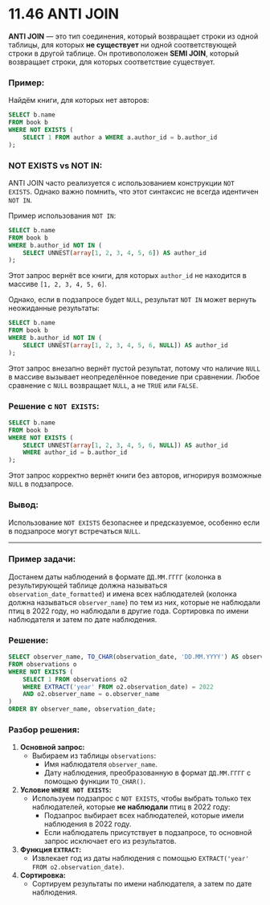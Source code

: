 # 11.46 ANTI JOIN

**ANTI JOIN** — это тип соединения, который возвращает строки из одной таблицы, для которых **не существует** ни одной соответствующей строки в другой таблице. Он противоположен **SEMI JOIN**, который возвращает строки, для которых соответствие существует.

### Пример:

Найдём книги, для которых нет авторов:

```sql
SELECT b.name
FROM book b
WHERE NOT EXISTS (
    SELECT 1 FROM author a WHERE a.author_id = b.author_id
);
```

### NOT EXISTS vs NOT IN:

ANTI JOIN часто реализуется с использованием конструкции `NOT EXISTS`. Однако важно помнить, что этот синтаксис не всегда идентичен `NOT IN`.

Пример использования `NOT IN`:

```sql
SELECT b.name
FROM book b
WHERE b.author_id NOT IN (
    SELECT UNNEST(array[1, 2, 3, 4, 5, 6]) AS author_id
);
```

Этот запрос вернёт все книги, для которых `author_id` не находится в массиве `[1, 2, 3, 4, 5, 6]`.

Однако, если в подзапросе будет `NULL`, результат `NOT IN` может вернуть неожиданные результаты:

```sql
SELECT b.name
FROM book b
WHERE b.author_id NOT IN (
    SELECT UNNEST(array[1, 2, 3, 4, 5, 6, NULL]) AS author_id
);
```

Этот запрос внезапно вернёт пустой результат, потому что наличие `NULL` в массиве вызывает неопределённое поведение при сравнении. Любое сравнение с `NULL` возвращает `NULL`, а не `TRUE` или `FALSE`.

### Решение с `NOT EXISTS`:

```sql
SELECT b.name
FROM book b
WHERE NOT EXISTS (
    SELECT UNNEST(array[1, 2, 3, 4, 5, 6, NULL]) AS author_id
    WHERE author_id = b.author_id
);
```

Этот запрос корректно вернёт книги без авторов, игнорируя возможные `NULL` в подзапросе.

### Вывод:

Использование `NOT EXISTS` безопаснее и предсказуемое, особенно если в подзапросе могут встречаться `NULL`.

---

### Пример задачи:

Достанем даты наблюдений в формате `ДД.ММ.ГГГГ` (колонка в результирующей таблице должна называться `observation_date_formatted`) и имена всех наблюдателей (колонка должна называться `observer_name`) по тем из них, которые не наблюдали птиц в 2022 году, но наблюдали в другие года. Сортировка по имени наблюдателя и затем по дате наблюдения.

### Решение:

```sql
SELECT observer_name, TO_CHAR(observation_date, 'DD.MM.YYYY') AS observation_date_formatted
FROM observations o
WHERE NOT EXISTS (
    SELECT 1 FROM observations o2
    WHERE EXTRACT('year' FROM o2.observation_date) = 2022
    AND o2.observer_name = o.observer_name
)
ORDER BY observer_name, observation_date;
```

### Разбор решения:

1. **Основной запрос:**
    - Выбираем из таблицы `observations`:
        - Имя наблюдателя `observer_name`.
        - Дату наблюдения, преобразованную в формат `ДД.ММ.ГГГГ` с помощью функции `TO_CHAR()`.
2. **Условие `WHERE NOT EXISTS`:**
    - Используем подзапрос с `NOT EXISTS`, чтобы выбрать только тех наблюдателей, которые **не наблюдали** птиц в 2022 году:
        - Подзапрос выбирает всех наблюдателей, которые имели наблюдения в 2022 году.
        - Если наблюдатель присутствует в подзапросе, то основной запрос исключает его из результатов.
3. **Функция `EXTRACT`:**
    - Извлекает год из даты наблюдения с помощью `EXTRACT('year' FROM o2.observation_date)`.
4. **Сортировка:**
    - Сортируем результаты по имени наблюдателя, а затем по дате наблюдения.